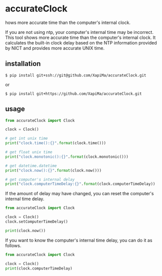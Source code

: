 # accurateClock
hows more accurate time than the computer's internal clock.

If you are not using ntp, your computer's internal time may be incorrect.
This tool shows more accurate time than the computer's internal clock.
It calculates the built-in clock delay based on the NTP information provided by NICT and provides more accurate UNIX time.

## installation
 ```
 $ pip install git+ssh://git@github.com/XapiMa/accurateClock.git
 ```

 or 

  ```
 $ pip install git+https://github.com/XapiMa/accurateClock.git
 ```

## usage

```python
from accurateClock import Clock

clock = Clock()

# get int unix time
print("clock.time():{}".format(clock.time()))

# get float unix time
print("clock.monotonic():{}".format(clock.monotonic()))

# get datetime.datetime
print("clock.now():{}".format(clock.now()))

# get computer's internal delay
print("clock.computerTimeDelay:{}".format(clock.computerTimeDelay))
```


If the amount of delay may have changed, you can reset the computer's internal time delay.
```python
from accurateClock import Clock

clock = Clock()
clock.setComputerTimeDelay()

print(clock.now())
```


If you want to know the computer's internal time delay, you can do it as follows.
```python
from accurateClock import Clock

clock = Clock()
print(clock.computerTimeDelay)
```
